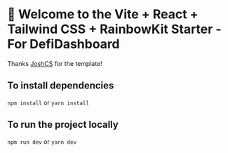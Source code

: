 # 🌈 Welcome to the Vite + React + Tailwind CSS + RainbowKit Starter - For DefiDashboard 

Thanks [JoshCS](https://github.com/jcstein/rainbowkit-vite-tailwind-starter) for the template! 

## To install dependencies

`npm install` or `yarn install`

## To run the project locally

`npm run dev` or `yarn dev`




